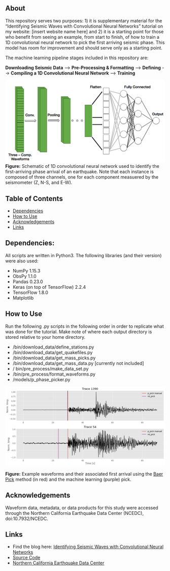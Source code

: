 <!-- 
<img src="./imgs/Neurons-Network_T.jpg">

<p align ="center"> 
    <h3>Earthquake Phase Picking</h3>
</p>

<img src="./imgs/Neurons-Network_B.jpg">  --> 
<h2><a name="about">About</a></h2>  
This repository serves two purposes: 1) it is supplementary material for the “Identifying Seismic Waves with Convolutional Neural Networks” tutorial on my website: [insert website name here] and 2) it is a starting point for those who benefit from seeing an example, from start to finish, of how to train a 1D convolutional neural network to pick the first arriving seismic phase. This model has room for improvement and should serve only as a starting point.  

The machine learning pipeline stages included in this repository are:    

<b>Downloading Seismic Data</b> --> <b>Pre-Processing & Formatting</b> --> <b>Defining</b> --> <b>Compiling a 1D Convolutional Neural Network</b> --> <b>Training</b> 

<img src="./imgs/three_comp_cnn.png">
<b>Figure:</b> Schematic of 1D convolutional neural network used to identify the first-arriving phase arrival of an earthquake. Note that each instance is composed of three channels, one for each component measuered by the seismometer (Z, N-S, and E-W). 


<h2>Table of Contents</h2>  

* [Dependencies](#dependencies)  
* [How to Use](#how)  
* [Acknowledgements](*acknowledgements)
* [Links](#links)   



<h2><a name="dependencies">Dependencies:</a></h2>  
All scripts are written in Python3. The following libraries (and their version) were also used:  

* NumPy 1.15.3  
* ObsPy 1.1.0  
* Pandas 0.23.0  
* Keras (on top of TensorFlow)  2.2.4  
* TensorFlow 1.8.0  
* Matplotlib  

<h2><a name="how">How to Use</a></h2>  
Run the following .py scripts in the following order in order to replicate what was done for the tutorial. Make note of where each output directory is stored relative to your home directory.   

* /bin/download_data/define_stations.py  
* /bin/download_data/get_quakefiles.py  
* /bin/download_data/get_mass_picks.py  
* /bin/download_data/get_mass_data.py [currently not included]  
* / bin/pre_process/make_data_set.py  
* /bin/pre_process/format_waveforms.py  
* /models/p_phase_picker.py  

<img src="./imgs/example_waveforms.png">

<b>Figure:</b> Example waveforms and their associated first arrival using the [Baer Pick](https://pubs.geoscienceworld.org/ssa/bssa/article-abstract/77/4/1437/119016/an-automatic-phase-picker-for-local-and?redirectedFrom=PDF) method (in red) and the machine learning (purple) pick.  


<h2><a name="acknowledgements">Acknowledgements</a></h2> 
Waveform data, metadata, or data products for this study were accessed through the Northern California Earthquake Data Center (NCEDC), doi:10.7932/NCEDC.

<h2><a name="links">Links</a></h2>  

* Find the blog here: [Identifying Seismic Waves with Convolutional Neural Networks]()
* <a href = "https://github.com/ngrayluna/P_Phase_Picker">Source Code</a>  
* [Northern California Earthquake Data Center](http://ncedc.org/index.html)




